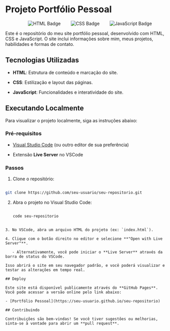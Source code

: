 # Projeto Portfólio Pessoal

<div align="center">
  <img src="https://img.shields.io/badge/HTML-5-orange?style=for-the-badge&logo=html5" alt="HTML Badge" />
  <img src="https://img.shields.io/badge/CSS-3-blue?style=for-the-badge&logo=css3&logoColor=white" alt="CSS Badge" />
  <img src="https://img.shields.io/badge/JavaScript-ES6+-yellow?style=for-the-badge&logo=javascript&logoColor=black" alt="JavaScript Badge" />
</div>

Este é o repositório do meu site portfólio pessoal, desenvolvido com HTML, CSS e JavaScript. O site inclui informações sobre mim, meus projetos, habilidades e formas de contato.

## Tecnologias Utilizadas

- **HTML**: Estrutura de conteúdo e marcação do site.

- **CSS**: Estilização e layout das páginas.

- **JavaScript**: Funcionalidades e interatividade do site.

## Executando Localmente

Para visualizar o projeto localmente, siga as instruções abaixo:

### Pré-requisitos

- [Visual Studio Code](https://code.visualstudio.com/) (ou outro editor de sua preferência)

- Extensão **Live Server** no VSCode

### Passos

1. Clone o repositório:

```bash

git clone https://github.com/seu-usuario/seu-repositorio.git

````

2. Abra o projeto no Visual Studio Code:

   ```bash

   code seu-repositorio

````

3. No VSCode, abra um arquivo HTML do projeto (ex: `index.html`).

4. Clique com o botão direito no editor e selecione **"Open with Live Server"**.

   - Alternativamente, você pode iniciar o **Live Server** através da barra de status do VSCode.

Isso abrirá o site em seu navegador padrão, e você poderá visualizar e testar as alterações em tempo real.

## Deploy

Este site está disponível publicamente através do **GitHub Pages**. Você pode acessar a versão online pelo link abaixo:

- [Portfólio Pessoal](https://seu-usuario.github.io/seu-repositorio)

## Contribuindo

Contribuições são bem-vindas! Se você tiver sugestões ou melhorias, sinta-se à vontade para abrir um **pull request**.
